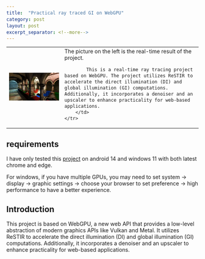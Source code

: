 ```yaml
---
title:  "Practical ray traced GI on WebGPU"
category: post
layout: post
excerpt_separator: <!--more-->
---
```

<table style="width:100%;">
    <tr>
        <td class="td-img">
                <img src="../assets/pic/ray-tracing-on-WebGPU/restir.png" title="Real-time result"/>
        </td>
        <td class="td-text">
            The picture on the left is the real-time result of the project.

            This is a real-time ray tracing project based on WebGPU. The project utilizes ReSTIR to accelerate the direct illumination (DI) and global illumination (GI) computations. Additionally, it incorporates a denoiser and an upscaler to enhance practicality for web-based applications.
        </td>
    </tr>
</table>

<!--more-->

## requirements

I have only tested this [project](https://c-none.github.io/Web-RTRT) on android 14 and windows 11 with both latest chrome and edge.

For windows, if you have multiple GPUs, you may need to set system -> display -> graphic settings -> choose your browser to set preference -> high performance to have a better experience.

## Introduction

This project is based on WebGPU, a new web API that provides a low-level abstraction of modern graphics APIs like Vulkan and Metal. It utilizes ReSTIR to accelerate the direct illumination (DI) and global illumination (GI) computations. Additionally, it incorporates a denoiser and an upscaler to enhance practicality for web-based applications.

